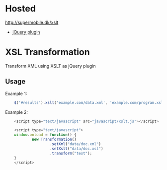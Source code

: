 Hosted
====================
http://supermobile.dk/xslt

- [jQuery plugin](http://supermobile.dk/xslt/javascript/jquery.xslt.js)



XSL Transformation 
====================

Transform XML using XSLT as jQuery plugin

## Usage	

Example 1:
```js
	$('#results').xslt('example.com/data.xml', 'example.com/program.xsl');

```
Example 2:
```js
	<script type="text/javascript" src="javascript/xslt.js"></script>

	<script type="text/javascript">
	window.onload = function() {
			new Transformation()
					.setXml("data/doc.xml")
					.setXslt("data/doc.xsl")
					.transform("test");
	}
	</script>
	
```

